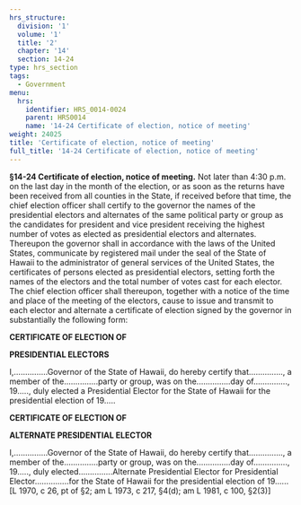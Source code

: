 ```yaml
---
hrs_structure:
  division: '1'
  volume: '1'
  title: '2'
  chapter: '14'
  section: 14-24
type: hrs_section
tags:
  - Government
menu:
  hrs:
    identifier: HRS_0014-0024
    parent: HRS0014
    name: '14-24 Certificate of election, notice of meeting'
weight: 24025
title: 'Certificate of election, notice of meeting'
full_title: '14-24 Certificate of election, notice of meeting'
---
```

**§14-24 Certificate of election, notice of meeting.** Not later than 4:30 p.m. on the last day in the month of the election, or as soon as the returns have been received from all counties in the State, if received before that time, the chief election officer shall certify to the governor the names of the presidential electors and alternates of the same political party or group as the candidates for president and vice president receiving the highest number of votes as elected as presidential electors and alternates. Thereupon the governor shall in accordance with the laws of the United States, communicate by registered mail under the seal of the State of Hawaii to the administrator of general services of the United States, the certificates of persons elected as presidential electors, setting forth the names of the electors and the total number of votes cast for each elector. The chief election officer shall thereupon, together with a notice of the time and place of the meeting of the electors, cause to issue and transmit to each elector and alternate a certificate of election signed by the governor in substantially the following form:

**CERTIFICATE OF ELECTION OF**

**PRESIDENTIAL ELECTORS**

I,...............Governor of the State of Hawaii, do hereby certify that..............., a member of the...............party or group, was on the...............day of..............., 19....., duly elected a Presidential Elector for the State of Hawaii for the presidential election of 19.....

**CERTIFICATE OF ELECTION OF**

**ALTERNATE PRESIDENTIAL ELECTOR**

I,...............Governor of the State of Hawaii, do hereby certify that..............., a member of the...............party or group, was on the...............day of..............., 19....., duly elected...............Alternate Presidential Elector for Presidential Elector...............for the State of Hawaii for the presidential election of 19...... [L 1970, c 26, pt of §2; am L 1973, c 217, §4(d); am L 1981, c 100, §2(3)]